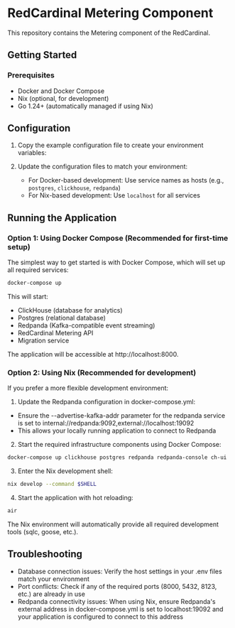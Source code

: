 # RedCardinal Metering Component

This repository contains the Metering component of the RedCardinal.

## Getting Started

### Prerequisites

- Docker and Docker Compose
- Nix (optional, for development)
- Go 1.24+ (automatically managed if using Nix)

## Configuration

1. Copy the example configuration file to create your environment variables:

2. Update the configuration files to match your environment:
   - For Docker-based development: Use service names as hosts (e.g., `postgres`, `clickhouse`, `redpanda`)
   - For Nix-based development: Use `localhost` for all services

## Running the Application

### Option 1: Using Docker Compose (Recommended for first-time setup)

The simplest way to get started is with Docker Compose, which will set up all required services:

```bash
docker-compose up
```

This will start:

- ClickHouse (database for analytics)
- Postgres (relational database)
- Redpanda (Kafka-compatible event streaming)
- RedCardinal Metering API
- Migration service

The application will be accessible at http://localhost:8000.

### Option 2: Using Nix (Recommended for development)

If you prefer a more flexible development environment:

1. Update the Redpanda configuration in docker-compose.yml:

- Ensure the --advertise-kafka-addr parameter for the redpanda service is set to internal://redpanda:9092,external://localhost:19092
- This allows your locally running application to connect to Redpanda

2. Start the required infrastructure components using Docker Compose:

```bash
docker-compose up clickhouse postgres redpanda redpanda-console ch-ui
```

3. Enter the Nix development shell:

```bash
nix develop --command $SHELL
```

4. Start the application with hot reloading:

```bash
air
```

The Nix environment will automatically provide all required development tools (sqlc, goose, etc.).

## Troubleshooting

- Database connection issues: Verify the host settings in your .env files match your environment
- Port conflicts: Check if any of the required ports (8000, 5432, 8123, etc.) are already in use
- Redpanda connectivity issues: When using Nix, ensure Redpanda's external address in docker-compose.yml is set to localhost:19092 and your application is configured to connect to this address
